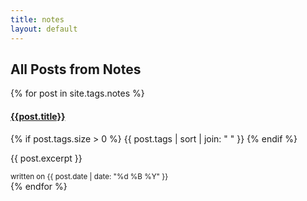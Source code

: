 ```yaml
---
title: notes
layout: default
---
```


<main class="container pt-3 pb-5">
    <h2 class="pb-3">All Posts from Notes</h2>
    <div class="row row-cols-1 row-cols-md-3 g-4">
    {% for post in site.tags.notes %}
      <div class="col">
        <div class="card h-100">
          <div class="card-body">
            <h4 class="card-title"><a href="{{ site.url }}{{ post.url | relative_url }}">{{post.title}}</a></h4>
            <p>
              {% if post.tags.size > 0 %}
                {{ post.tags | sort | join: " " }}
              {% endif %}
            </p>
            <p class="card-text">{{ post.excerpt }}</p>
          </div>
          <div class="card-footer">
            <small class="text-muted postDate">written on {{ post.date | date: "%d %B %Y" }}</small>
          </div>
        </div>
      </div>
    {% endfor %}
    </div>
</main>